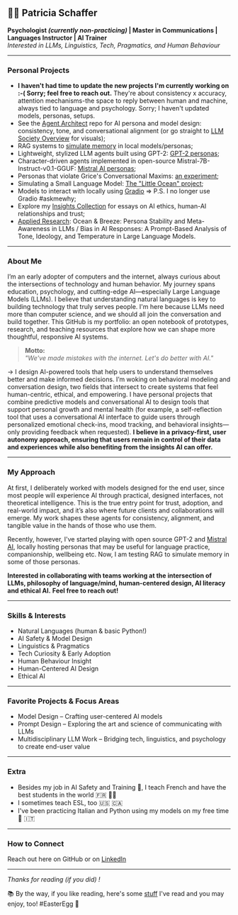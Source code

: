 ## 👩‍💻 Patricia Schaffer

**Psychologist *(currently non-practicing)* | Master in Communications | Languages Instructor | AI Trainer** </br>
_Interested in LLMs, Linguistics, Tech, Pragmatics, and Human Behaviour_

---

### Personal Projects

- **I haven't had time to update the new projects I'm currently working on :-( Sorry; feel free to reach out.** They're about consistency x accuracy, attention mechanisms-the space to reply between human and machine, always tied to language and psychology. Sorry; I haven't updated models, personas, setups.
- See the [Agent Architect](https://github.com/patriciaschaffer/agent-architect/blob/main/README.md) repo for AI persona and model design: consistency, tone, and conversational alignment (or go straight to [LLM Society Overview](https://github.com/patriciaschaffer/agent-architect/blob/main/llm-society.md#llm-society-overview) for visuals);
- RAG systems to [simulate memory](https://github.com/patriciaschaffer/agent-architect/tree/main/memory-rag/README.md) in local models/personas;
- Lightweight, stylized LLM agents built using GPT-2: [GPT-2 personas](https://github.com/patriciaschaffer/agent-architect/tree/main/gpt2);
- Character-driven agents implemented in open-source Mistral-7B-Instruct-v0.1-GGUF: [Mistral AI personas](https://github.com/patriciaschaffer/agent-architect/tree/main/mistral);
- Personas that violate Grice's Conversational Maxims: [an experiment](https://github.com/patriciaschaffer/agent-architect/tree/main/personas/grice-s-maxims);
- Simulating a Small Language Model: [The "Little Ocean" project](https://github.com/patriciaschaffer/agent-architect/blob/fba3340a20da751aa26da536d2c05d1229eaad20/python-projects/README.md);
- Models to interact with locally using [Gradio](https://github.com/patriciaschaffer/agent-architect/blob/main/mistral/gradio/README.md) => P.S. I no longer use Gradio #askmewhy;
- Explore my [Insights Collection](https://github.com/patriciaschaffer/agent-architect/blob/main/insights/README.md) for essays on AI ethics, human-AI relationships and trust;
- [Applied Research](https://github.com/patriciaschaffer/agent-architect/blob/fba3340a20da751aa26da536d2c05d1229eaad20/research/README.md): Ocean & Breeze: Persona Stability and Meta-Awareness in LLMs / Bias in AI Responses: A Prompt-Based Analysis of Tone, Ideology, and Temperature in Large Language Models.
  
---

### About Me

I’m an early adopter of computers and the internet, always curious about the intersections of technology and human behavior. My journey spans education, psychology, and cutting-edge AI—especially Large Language Models (LLMs). I believe that understanding natural languages is key to building technology that truly serves people. I'm here because LLMs need more than computer science, and we should all join the conversation and build together. This GitHub is my portfolio: an open notebook of prototypes, research, and teaching resources that explore how we can shape more thoughtful, responsive AI systems.

> **Motto:**  
> _"We've made mistakes with the internet. Let's do better with AI."_

→ I design AI-powered tools that help users to understand themselves better and make informed decisions. I’m woking on behavioral modeling and conversation design, two fields that intersect to create systems that feel human-centric, ethical, and empowering. I have personal projects that combine predictive models and conversational AI to design tools that support personal growth and mental health (for example, a self-reflection tool that uses a conversational AI interface to guide users through personalized emotional check-ins, mood tracking, and behavioral insights—only providing feedback when requested). **I believe in a privacy-first, user autonomy approach, ensuring that users remain in control of their data and experiences while also benefiting from the insights AI can offer.**

---

### My Approach

At first, I deliberately worked with models designed for the end user, since most people will experience AI through practical, designed interfaces, not theoretical intelligence. This is the true entry point for trust, adoption, and real-world impact, and it’s also where future clients and collaborations will emerge. My work shapes these agents for consistency, alignment, and tangible value in the hands of those who use them.

Recently, however, I've started playing with open source GPT-2 and [Mistral AI](https://github.com/mistralai), locally hosting personas that may be useful for language practice, companionship, wellbeing etc. Now, I am testing RAG to simulate memory in some of those personas.


**Interested in collaborating with teams working at the intersection of LLMs, philosophy of language/mind, human-centered design, AI literacy and ethical AI.** 
**Feel free to reach out!**

---

### Skills & Interests

- Natural Languages (human & basic Python!)
- AI Safety & Model Design
- Linguistics & Pragmatics
- Tech Curiosity & Early Adoption
- Human Behaviour Insight
- Human-Centered AI Design
- Ethical AI

---

### Favorite Projects & Focus Areas

- Model Design – Crafting user-centered AI models  
- Prompt Design – Exploring the art and science of communicating with LLMs  
- Multidisciplinary LLM Work – Bridging tech, linguistics, and psychology to create end-user value

---

### Extra

- Besides my job in AI Safety and Training 🤖, I teach French and have the best students in the world 🇫🇷 👩‍🏫
- I sometimes teach ESL, too 🇺🇸 🇨🇦  
- I've been practicing Italian and Python using my models on my free time 🐍 🇮🇹

---

### How to Connect

Reach out here on GitHub or on [LinkedIn](https://www.linkedin.com/in/patriciaschaffer)

---

_Thanks for reading (if you did) !_ 

📚 By the way, if you like reading, here's some [stuff](https://github.com/patriciaschaffer/agent-architect/blob/main/related-reading.md) I've read and you may enjoy, too! #EasterEgg 🐣
